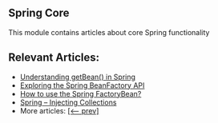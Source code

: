 ## Spring Core

This module contains articles about core Spring functionality

## Relevant Articles:

- [Understanding getBean() in Spring](https://www.baeldung.com/spring-getbean)
- [Exploring the Spring BeanFactory API](http://www.baeldung.com/spring-beanfactory)
- [How to use the Spring FactoryBean?](http://www.baeldung.com/spring-factorybean)
- [Spring – Injecting Collections](http://www.baeldung.com/spring-injecting-collections)
- More articles: [[<-- prev]](/spring-core)
